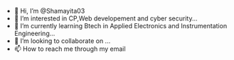 - 👋 Hi, I’m @Shamayita03
- 👀 I’m interested in CP,Web developement and cyber security...
- 🌱 I’m currently learning Btech in Applied Electronics and Instrumentation Engineering...
- 💞️ I’m looking to collaborate on ...
- 📫 How to reach me through my email

<!---
Shamayita03/Shamayita03 is a ✨ special ✨ repository because its `README.md` (this file) appears on your GitHub profile.
You can click the Preview link to take a look at your changes.
--->
